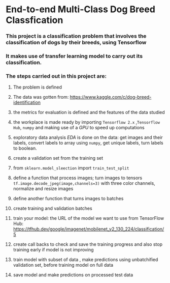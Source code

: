 # End-to-end Multi-Class Dog Breed Classfication

### This project is a classification problem that involves the classification of dogs by their breeds, using Tensorflow 

### It makes use of transfer learning model to carry out its classification.

### The steps carried out in this project are:

1. The problem is defined

2. The data was gotten from: https://www.kaggle.com/c/dog-breed-identification

3. the metrics for evaluation is defined and the features of the data studied

4. the workplace is made ready by importing `Tensorflow 2.x` ,`Tensorflow Hub`, `numpy` and making use of a _GPU_ to speed up 
   computations 

5. exploratory data analysis _EDA_ is done on the data: get images and their labels, convert labels to array using 
   `numpy`, get unique labels, turn labels to boolean.

6. create a validation set from the training set
   
7. from `sklearn.model_sleection` import `train_test_split`
 
8. define a function that process images; turn images to tensors `tf.image.decode_jpeg(image,channels=3)` with 
   three color channels, normalize and resize images
   
9. define another function that turns images to batches

10. create training and validation batches

11. train your model: the URL of the model we want to use from TensorFlow 
    Hub: https://tfhub.dev/google/imagenet/mobilenet_v2_130_224/classification/5

12. create call backs to check and save the training progress and also stop training early if model is not improving

13. train model with subset of data , make predictions using unbatchified validation set, before training model on 
    full data
    
14. save model and make predictions on processed test data


